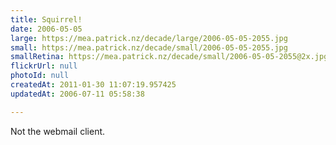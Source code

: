 ```yaml
---
title: Squirrel!
date: 2006-05-05
large: https://mea.patrick.nz/decade/large/2006-05-05-2055.jpg
small: https://mea.patrick.nz/decade/small/2006-05-05-2055.jpg
smallRetina: https://mea.patrick.nz/decade/small/2006-05-05-2055@2x.jpg
flickrUrl: null
photoId: null
createdAt: 2011-01-30 11:07:19.957425
updatedAt: 2006-07-11 05:58:38

---
```

Not the webmail client.
